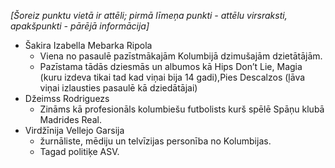 *[Šoreiz punktu vietā ir attēli; pirmā līmeņa punkti - attēlu virsraksti, apakšpunkti - pārējā informācija]*

* Šakira Izabella Mebarka Ripola
   * Viena no  pasaulē pazīstmākajām Kolumbijā dzimušajām dzietātājām.
   * Pazīstama tādās dziesmās un albumos kā Hips Don’t Lie, Magia (kuru izdeva tikai tad kad viņai bija 14 gadi),Pies Descalzos (ļāva viņai izlausties pasaulē kā dziedātājai)
* Džeimss Rodriguezs
    * Zināms kā profesionāls kolumbiešu futbolists kurš spēlē Spāņu klubā Madrides Real.
* Virdžīnija Vellejo Garsija
    * žurnāliste, mēdiju un telvīzijas personība no Kolumbijas.
    * Tagad politiķe ASV.
